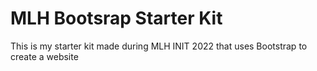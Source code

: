 # MLH Bootsrap Starter Kit

This is my starter kit made during MLH INIT 2022 that uses Bootstrap to create a website
